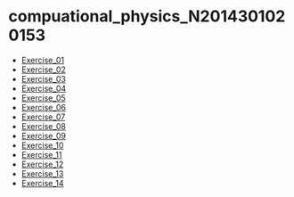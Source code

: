 # compuational_physics_N2014301020153
* [Exercise_01]()
* [Exercise_02](https://www.zybuluo.com/xunshuideyu/note/497144)
* [Exercise_03]()
* [Exercise_04]()
* [Exercise_05]()
* [Exercise_06]()
* [Exercise_07]()
* [Exercise_08]()
* [Exercise_09]()
* [Exercise_10]()
* [Exercise_11]()
* [Exercise_12]()
* [Exercise_13]()
* [Exercise_14]()
